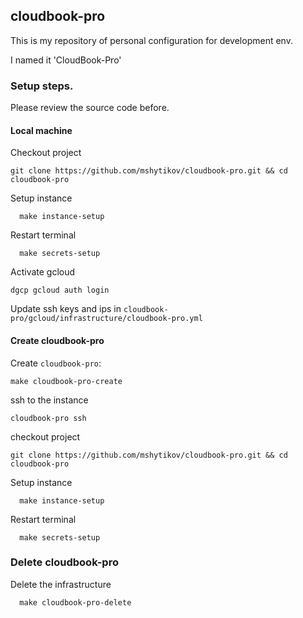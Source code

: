 ## cloudbook-pro

This is my repository of personal configuration for development env.

I named it 'CloudBook-Pro'

### Setup steps.
Please review the source code before.

#### Local machine

Checkout project
```
git clone https://github.com/mshytikov/cloudbook-pro.git && cd cloudbook-pro
```

Setup instance
```
  make instance-setup
```

Restart terminal
```
  make secrets-setup
```

Activate gcloud
```
dgcp gcloud auth login
```

Update ssh keys and ips in
`cloudbook-pro/gcloud/infrastructure/cloudbook-pro.yml`


#### Create cloudbook-pro
Create `cloudbook-pro`:
```
make cloudbook-pro-create
```

ssh to the instance
```
cloudbook-pro ssh
```

checkout project
```
git clone https://github.com/mshytikov/cloudbook-pro.git && cd cloudbook-pro
```

Setup instance
```
  make instance-setup
```

Restart terminal
```
  make secrets-setup
```

### Delete cloudbook-pro

Delete the infrastructure
```
  make cloudbook-pro-delete
```
